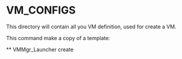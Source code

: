 # VM_CONFIGS

This directory will contain all you VM definition, used for create a VM.

This command make a copy of a template:

** VMMgr_Launcher create <vm name> <template> **

This will copy <template> in this directory, named <vm name>

Before start the vm, you can edit this file and customize as needed

***

If you plan to create many VMs using the same custom params, you will find
usefull to convert your customized config into template:

copy you customize vm def into Template directory, and change the following:

> script name: %%NAME%%

> ...

> description: Template for %%NAME%%

> ...

> NAME="%%NAME%%"


**%%NAME%%** will be further replaced by the name of your new VM.

You can now create new vm using this template:

** VMMgr_Launcher create <vm name> <new template> **
